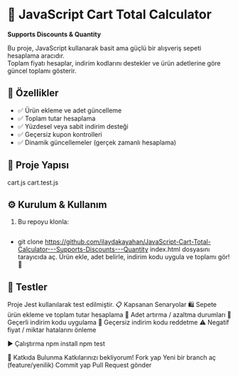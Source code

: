 # 🛒 JavaScript Cart Total Calculator  
**Supports Discounts & Quantity**  

Bu proje, JavaScript kullanarak basit ama güçlü bir alışveriş sepeti hesaplama aracıdır.  
Toplam fiyatı hesaplar, indirim kodlarını destekler ve ürün adetlerine göre güncel toplamı gösterir.  


## 🚀 Özellikler  
- ✅ Ürün ekleme ve adet güncelleme  
- ✅ Toplam tutar hesaplama  
- ✅ Yüzdesel veya sabit indirim desteği  
- ✅ Geçersiz kupon kontrolleri  
- ✅ Dinamik güncellemeler (gerçek zamanlı hesaplama)  


## 📂 Proje Yapısı  
cart.js
cart.test.js

## ⚙️ Kurulum & Kullanım  
1. Bu repoyu klonla:  
   ```bash
 -  git clone https://github.com/ilaydakayahan/JavaScript-Cart-Total-Calculator---Supports-Discounts---Quantity
    index.html dosyasını tarayıcıda aç.
    Ürün ekle, adet belirle, indirim kodu uygula ve toplamı gör! 🎉
 ## 🧪 Testler
Proje Jest kullanılarak test edilmiştir.
📋 Kapsanan Senaryolar
🛍️ Sepete ürün ekleme ve toplam tutar hesaplama
🔢 Adet artırma / azaltma durumları
💸 Geçerli indirim kodu uygulama
🚫 Geçersiz indirim kodu reddetme
⚠️ Negatif fiyat / miktar hatalarını önleme

▶️ Çalıştırma
npm install
npm test

🤝 Katkıda Bulunma
Katkılarınızı bekliyorum!
Fork yap
Yeni bir branch aç (feature/yenilik)
Commit yap
Pull Request gönder

